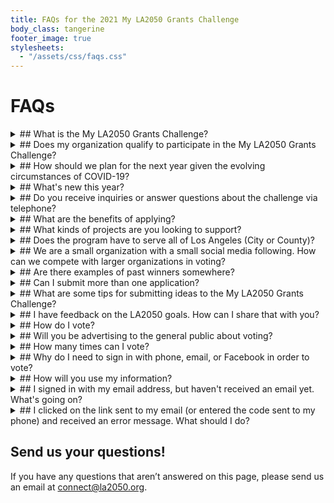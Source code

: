 ```yaml
---
title: FAQs for the 2021 My LA2050 Grants Challenge
body_class: tangerine
footer_image: true
stylesheets:
  - "/assets/css/faqs.css"
---
```


<h1>
  FAQs
</h1>


<details class="faq" markdown="1">

<summary markdown="1">
## What is the My LA2050 Grants Challenge?
</summary>

The My LA2050 Grants Challenge is an open call for ideas to make Los Angeles the best place to learn, create, play, connect, and live. A total of $1M will be awarded among 25 organizations—five per goal category—to implement their proposals. Each organization will receive an award of between $10,000 to $100,000 over one year to support its efforts.

LA2050 will also commit to a one-year partnership with the winners—leveraging its resources, assets, and networks to help the projects succeed. Together, the winning organizations, LA2050, and Angelenos will make progress for the region that will change the course of our future.

</details>



<details class="faq" markdown="1">

<summary markdown="1">
## Does my organization qualify to participate in the My LA2050 Grants Challenge?
</summary>

Are you a registered nonprofit, for-profit, fiscally-sponsored, or governmental organization serving Los Angeles County? Does your work touch on ANY of [these metrics](/about/#goals)? THEN YES, YOU QUALIFY! 

</details>



<details class="faq" markdown="1">

<summary markdown="1">
## How should we plan for the next year given the evolving circumstances of COVID-19?
</summary>
We understand how difficult it is to plan for a year-long grant period in our current context. 
We plan to be accommodating and flexible with our 25 winners, working with them over the course of their grant to adjust planned activities according to evolving public health guidelines and to ensure there is space to respond to emergent needs.

And, while we’d love to be optimistic and assume that in-person gatherings will be permitted sometime between now and the end of the grant period in August 2022, we can’t be sure. For that reason, please ensure that the activities described in your application align with current Los Angeles County public health guidelines, such as restrictions on in-person gatherings, except for those activities deemed essential (e.g., food distribution, medical services, etc.). 

If you anticipate that guidelines in Los Angeles County will change in the next year to allow for your organization to conduct activities that are currently restricted (e.g., in-person educational instruction) please explain on your application what you will do under both circumstances.

Please note that applications that do not account for COVID-19 restrictions and precautions may be disqualified. If you have any questions, please feel free to email connect@la2050.org.

</details>



<details class="faq" markdown="1">

<summary markdown="1">
## What's new this year?
</summary>

The {{ site.year }} My LA2050 Grants Challenge will follow the exact same process as the 2020 grants challenge:
* Each of the 25 finalist organizations that participate in voting will receive a grant. First place in each goal category will receive $100,000, second: $50,000, third: $25,000, fourth: $15,000, and fifth: $10,000.
* We've selected Social Venture Partners Los Angeles to serve as our [external evaluation partner](/partners/). All proposals will be reviewed, scored, and evaluated by members of SVP.
* We recently refreshed our [LA2050 goals and metrics](/about/#goals) to ensure we're keeping up with the most pressing issues in our region. 

</details>



<details class="faq" markdown="1">

<summary markdown="1">
## Do you receive inquiries or answer questions about the challenge via telephone?
</summary>
Unfortunately, we do not take phone calls or meetings during this time due to the number of inquiries we receive. If you have questions, please consider attending one of our [live office hours webinars on February 9, February 26, or March 19](/office-hours/). We are also happy to answer your questions any time via email at connect@la2050.org.

</details>



<details class="faq" markdown="1">

<summary markdown="1">
## What are the benefits of applying?
</summary>

Beyond the potential to receive a grant for your work, we believe that applying to the challenge will provide additional benefits including:

* The opportunity to participate in a first-of-its-kind regional effort
* Increased awareness and exposure via our public platform
* Increased understanding of LA’s social impact landscape
* The opportunity to cultivate and build new relationships with peers
* The chance to build a coalition of committed Angelenos and organizations to support important work in LA
* The opportunity to learn how to tell a compelling story about your organization’s impact
* Inspiring the creation of videos, photos, tweets, and pithy messaging to promote your proposal
* Visibility in front of other foundations and potential alternative funding sources. Past challenges have resulted in +$2.5M in grants from outside funders using the LA2050 platform for their grantmaking
* 'Volunteer' and 'Donate' buttons on each submission page to drive resources to your organization
* A page on the [My LA2050 Ideas Archive site](archive.la2050.org), a database of all organizations that have applied to the My LA2050 Grants Challenge and their proposals

</details>



<details class="faq" markdown="1">

<summary markdown="1">
## What kinds of projects are you looking to support?
</summary>

We’re open! But here are some ideas about what we’re looking for:

* Bold ideas that will produce measurable wins for the LA region
* A spirit of collaboration and desire to unify and amplify collective efforts
* Clear focus on inclusion, diversity of voices, and equity
* Efforts that not only produce positive results, but are also focused on increasing local engagement and civic participation
* A desire to test new strategies

Both new and existing projects are eligible for submission. All winning projects must be completed, and the grant award must be expended, within 12 months of receipt of funds. For more inspiration, check out submissions from previous winners at the [My LA2050 Ideas Archive](https://archive.la2050.org/search/?keywords=winner).

</details>



<details class="faq" markdown="1">

<summary markdown="1">
## Does the program have to serve all of Los Angeles (City or County)? 
</summary>
No! Your project may serve our broader region or zero-in on a particular neighborhood, community, city, or region in Los Angeles County. It’s up to you.

</details>



<details class="faq" markdown="1">

<summary markdown="1">
## We are a small organization with a small social media following. How can we compete with larger organizations in voting?
</summary>
In general, we’ve seen both small and large organizations do well in the voting stage. It’s less about the size of your list, and more about knowing how to correctly engage the audience you do have. If you do get to the voting stage, we provide EVERY finalist with a GOTV guide full of social media copy, graphics, and ideas for engaging your network. Ultimately, we’ve found that social media is only a small contributor to the outcome of voting and that you don’t need a massive following to do well in the voting period.

</details>



<details class="faq" markdown="1">

<summary markdown="1">
## Are there examples of past winners somewhere?
</summary>
Yes, just head to our My LA2050 Ideas Archive! You can search by issue area or keyword. (Or click here to go directly to a page of previous winners).

</details>



<details class="faq" markdown="1">

<summary markdown="1">
## Can I submit more than one application?
</summary>

There can be multiple proposals from the same organization, as long as the submissions are unique and in different goal categories. However, we would recommend consolidating your resources, collaborators, and supporters to submit one awesome proposal!

</details>



<details class="faq" markdown="1">

<summary markdown="1">
## What are some tips for submitting ideas to the My LA2050 Grants Challenge?
</summary>

Collaborate. We are eager to see folks working together to improve Los Angeles.

Think about impact. Be imaginative and audacious. We want to hear your most ambitious ideas – but we also want to know that your project is feasible, implementable, and that it could impact the [LA2050 goals and metrics](/about/#goals).

Share how your proposal will impact the LA2050 goal you are focusing on. For example, if you’ve chosen the ‘Learn’ category, you might describe how your proposal will improve graduation rates; if you’ve chosen the ‘Connect’ category, you might explain how your proposal will increase voting rates or volunteerism.

Be sure to explain why you think the strategy and methods are the best course of action for impacting the goal and metrics.

Please include an image that represents your idea or organization. You’ll get the best results if you send us the highest resolution image you have. We recommend avoiding a lot of text or logos in your images, as we may have to crop them to fit our site. Images should be in JPEG, or PNG format.

Videos can also help quickly articulate your project or your organization’s mission. To include a video, first upload the video to a place like [YouTube](https://www.youtube.com/) or [Vimeo](https://vimeo.com/), and then include the URL for the video with your application.

Applicants should not expect to be able to revise their applications after the submission date.

Your application goes through a moderation process, and will show up on the site if it is approved. If we have questions about your application, we will be in touch.

Read [the application and scorecard](https://drive.google.com/drive/u/0/folders/1sKLxEqY0AMN1xpwgTKUIv-6d03puPkm4) to get a more precise idea of what we want to see. 

Check out the [LA2050 Goals](/about/#goals), the [LA2050 Report](https://la2050.s3-us-west-1.amazonaws.com/reports/1/pdfs/vision_for_a_successful_los_angeles.pdf), and our most recent [Submissions Report](https://la2050.s3-us-west-1.amazonaws.com/reports/17/pdfs/2020_Submissions_Report_%281%29.pdf?1603132227) for additional information.

</details>



<details class="faq" markdown="1">

<summary markdown="1">
## I have feedback on the LA2050 goals. How can I share that with you?
</summary>

We want your feedback! Email us at [connect@la2050.org](mailto:connect@la2050.org) with your feedback.

We want Angelenos to see themselves as part of the solutions we need to improve our region. And we want to tap into the expertise of the organizations, agencies, and companies who have great ideas about how to boost engagement on local issues.

</details>



<details class="faq" markdown="1">

<summary markdown="1">
## How do I vote?
</summary>

Public voting will take place between {{ site.VOTES_BEING_ACCEPTED_DATE | date: "%A, %B %-d, %Y" }} ({{ site.VOTES_BEING_ACCEPTED_TIME }}) and {{ site.VOTING_PERIOD_ENDED_DATE | date: "%A, %B %-d, %Y" }} ({{ site.VOTING_PERIOD_ENDED_TIME }}) on this website, [challenge.la2050.org](https://challenge.la2050.org).

<!--
If you need additional assistance, check out this [step-by-step guide](LINK) on how to vote. 
-->

</details>


<details class="faq" markdown="1">

<summary markdown="1">
## Will you be advertising to the general public about voting?
</summary>

Yes! We do all that we can to inform Angelenos about the My LA2050 Grants Challenge through social media, digital ads, our LA2050 newsletter, and more.

</details>



<details class="faq" markdown="1">

<summary markdown="1">
## How many times can I vote?
</summary>

You can only vote once per goal category, for a total of 5 votes. It is not required that you use all 5 of your votes, but we encourage you to do so! If you'd like to read up on proposals you’re less familiar with before you vote, we have all of the [submissions](/entries/) posted and available.

</details>



<details class="faq" markdown="1">

<summary markdown="1">
## Why do I need to sign in with phone, email, or Facebook in order to vote?
</summary>

The short answer: we want to make sure you’re not a bot. We’re asking for this information for authentication purposes and to ensure that we are not receiving multiple voting forms from one individual.

</details>



<details class="faq" markdown="1">

<summary markdown="1">
## How will you use my information?
</summary>

We definitely won’t spam you. We will only contact you if you opt-in to our LA2050 newsletter (which you should for great jobs, events, news, and LA love in general!) We will not distribute your information or sell it to a third party, promise.

</details>



<details class="faq" markdown="1">

<summary markdown="1">
## I signed in with my email address, but haven't received an email yet. What's going on?
</summary>

If you entered your email address correctly, but don’t see a confirmation message, please check your spam folder. If you still don’t see it after several minutes, either contact us at [connect@la2050.org](mailto:connect@la2050.org) or try using another method to confirm your votes (e.g., phone or Facebook).

</details>



<details class="faq" markdown="1">

<summary markdown="1">
## I clicked on the link sent to my email (or entered the code sent to my phone) and received an error message. What should I do?
</summary>

You may have encountered this error message because you switched devices. It’s important that you complete the voting process on the same device that you started it on. Go back to your original device, and try again! 

It’s also possible that the link or code has expired. If this is the case, you should be able to resend the code or email in order to confirm your votes. 

</details>







## Send us your questions!

If you have any questions that aren’t answered on this page, please send us an email at [connect@la2050.org](mailto:connect@la2050.org).


